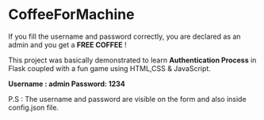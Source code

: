 # CoffeeForMachine
If you fill the username and password correctly, you are declared as an admin and you get a **FREE COFFEE** ! 

This project was basically demonstrated to learn **Authentication Process** in Flask coupled with a fun game using HTML,CSS & JavaScript. 

**Username : admin
Password: 1234**

P.S : The username and password are visible on the form and also inside config.json file.
